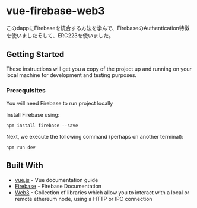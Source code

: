 # vue-firebase-web3
このdappにFirebaseを統合する方法を学んで、FirebaseのAuthentication特徴を使いましたそして、ERC223を使いました。

## Getting Started
These instructions will get you a copy of the project up and running on your local machine for development and testing purposes.

### Prerequisites
You will need Firebase to run project locally

Install Firebase using:

```
npm install firebase --save
```
Next, we execute the following command (perhaps on another terminal):

```
npm run dev
```

## Built With
* [vue.js](https://vuejs.org/v2/guide/) - Vue documentation guide
* [Firebase](https://firebase.google.com/docs/) - Firebase Documentation
* [Web3](https://web3js.readthedocs.io/en/1.0/) - Collection of libraries which allow you to interact with a local or remote ethereum node, using a HTTP or IPC connection
